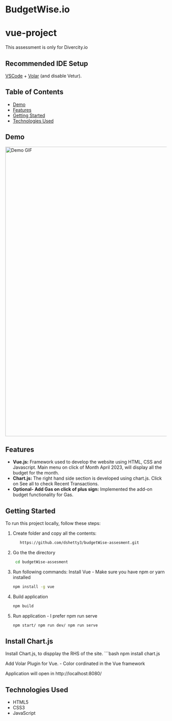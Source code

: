 # BudgetWise.io

# vue-project
This assessment is only for Divercity.io

## Recommended IDE Setup

[VSCode](https://code.visualstudio.com/) + [Volar](https://marketplace.visualstudio.com/items?itemName=Vue.volar) (and disable Vetur).

## Table of Contents
- [Demo](#demo)
- [Features](#features)
- [Getting Started](#getting-started)
- [Technologies Used](#technologies-used)


## Demo
<img src="./BudgetWise-Web.gif" alt="Demo GIF" width="900"/>

## Features
- **Vue.js:** Framework used to develop the website using HTML, CSS and Javascript. Main menu on click of Month April 2023, will display all the budget for the month.
- **Chart.js:** The right hand side section is developed using chart.js. Click on See all to check Recent Transactions.
- **Optional- Add Gas on click of plus sign:** Implemented the add-on budget functionality for Gas.

## Getting Started
To run this project locally, follow these steps:


1. Create folder and copy all the contents:
   ```bash
      https://github.com/dshetty3/budgetWise-assesment.git
   
2. Go the the directory
   ```bash
    cd budgetWise-assesment


3. Run following commands:
   Install Vue - Make sure you have npm or yarn installed 
   ```bash
   npm install -g vue
   
4. Build application
   ```bash
   npm build

5.  Run application - I prefer npm run serve
    ```bash 
    npm start/ npm run dev/ npm run serve

## Install Chart.js
Install Chart.js, to dispplay the RHS of the site.
    ```bash
    npm install chart.js

Add Volar Plugin for Vue. - Color cordinated in the Vue framework



 Application will open in http://localhost:8080/   

## Technologies Used

- HTML5
- CSS3
- JavaScript



